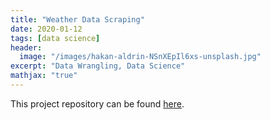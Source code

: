 ```yaml
---
title: "Weather Data Scraping"
date: 2020-01-12
tags: [data science]
header:
  image: "/images/hakan-aldrin-NSnXEpIl6xs-unsplash.jpg"
excerpt: "Data Wrangling, Data Science"
mathjax: "true"
---
```



This project repository can be found [here](https://github.com/Cristinazhang09/Jingru_projects/tree/main/Weather%20Data%20Scraping).
